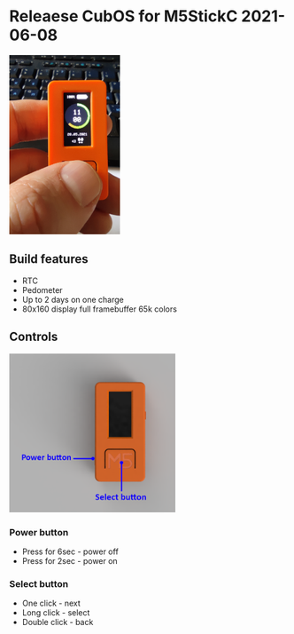# Releaese CubOS for M5StickC 2021-06-08

<img alt="CubOS onM5StickC view" src="images\view.png" width="200">

## Build features
* RTC
* Pedometer
* Up to 2 days on one charge
* 80x160 display full framebuffer 65k colors


## Controls
<img alt="CubOS onM5StickC view" src="images\buttons.PNG" width="300">

### Power button
* Press for 6sec - power off
* Press for 2sec - power on

### Select button
* One click - next
* Long click - select
* Double click - back
